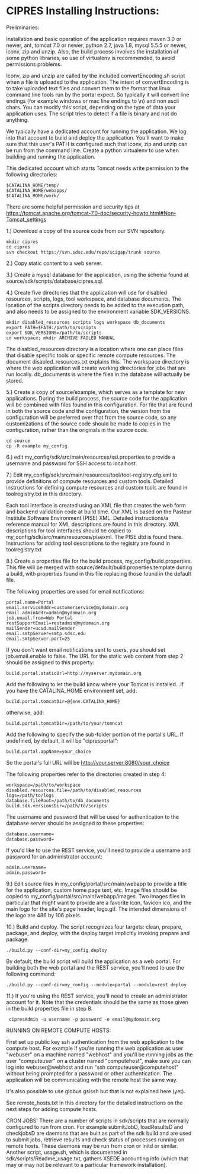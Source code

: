 # CIPRES Installing Instructions:

Preliminaries:

Installation and basic operation of the application requires maven 3.0 or newer, ant, tomcat 7.0 or newer, python 2.7, java 1.8, mysql 5.5.5 or newer, iconv, zip and unzip. Also, the build process involves the installation of some python libraries, so use of virtualenv is recommended, to avoid permissions problems.


Iconv, zip and unzip are called by the included convertEncoding.sh script when a file is uploaded to the application.  The intent of convertEncoding is to take uploaded text files and convert them to the format that linux command line tools run by the portal expect. So typically it will convert line endings (for example windows or mac line endings to \n) and non ascii chars. You can modify this script, depending on the type of data your application uses.  The script tries to detect if a file is binary and not do anything.  

We typically have a dedicated account for running the application.  We log into that account to build and deploy the application.  You'll want to make sure that this user's PATH is configured such that iconv, zip and unzip can be run from the command line.  Create a python virtualenv to use when building and running the application.

This dedicated account which starts Tomcat needs write permission to the following directories:

    $CATALINA_HOME/temp/
    $CATALINA_HOME/webapps/
    $CATALINA_HOME/work/

There are some helpful permission and security tips at https://tomcat.apache.org/tomcat-7.0-doc/security-howto.html#Non-Tomcat_settings


1.) Download a copy of the source code from our SVN repository.

    mkdir cipres
    cd cipres
    svn checkout https://svn.sdsc.edu/repo/scigap/trunk source

2.) Copy static content to a web server.

3.) Create a mysql database for the application, using the schema found at source/sdk/scripts/database/cipres.sql.

4.) Create five directories that the application will use for disabled resources, scripts, logs, tool workspace, and database documents. The location of the scripts directory needs to be added to the execution path, and also needs to be assigned to the environment variable SDK_VERSIONS.

    mkdir disabled_resources scripts logs workspace db_documents
    export PATH=$PATH:/path/to/scripts
    export SDK_VERSIONS=/path/to/scripts
    cd workspace; mkdir ARCHIVE FAILED MANUAL

The disabled_resources directory is a location where one can place files that disable specific tools or specific remote compute resources. The document 
disabled_resources.txt explains this. The workspace directory is where the web application will create working
directories for jobs that are run locally. db_documents is where the files in the database will actually be stored.

5.) Create a copy of source/example, which serves as a template for new applications. During the build process, the source code for the 
application will be combined with files found in this configuration. For file that are found in both the source code and the configuration,
the version from the configuration will be preferred over that from the source code, so any customizations of the source code should be 
made to copies in the configuration, rather than the originals in the source code.

    cd source
    cp -R example my_config

6.) edit my_config/sdk/src/main/resources/ssl.properties to provide a username and password for SSH access to localhost.

7.) Edit my_config/sdk/src/main/resources/tool/tool-registry.cfg.xml to provide definitions of compute resources and custom tools.
Detailed instructions for defining compute resources and custom tools are found in toolregistry.txt in this directory. 

Each tool interface is created using an XML file that creates the web form and backend validation code at build time. Our XML is based on 
the Pasteur Institute Software Environment (PISE) XML. Detailed instructions/a reference manual for XML descriptions are found 
in this directory. XML descriptions for tool interfaces should be copied to my_config/sdk/src/main/resources/pisexml. The PISE dtd is found
there. Instructions for adding tool descriptions to the registry are found in toolregistry.txt

8.) Create a properties file for the build process, my_config/build.properties. This file will be merged with 
source/default/build.properties.template during a build, with properties found in this file replacing those found in the default file. 

The following properties are used for email notifications:

    portal.name=Portal
    email.serviceAddr=customerservice@mydomain.org
    email.adminAddr=admin@mydomain.org
    job.email.from=Web Portal
    restSupportEmail=restadmin@mydomain.org
    mailSender=ucsd.mailSender
    email.smtpServer=smtp.sdsc.edu
    email.smtpServer.port=25

If you don't want email notifications sent to users, you should set job.email.enable to false. The URL for the static web content from step 2
should be assigned to this property:

    build.portal.staticUrl=http://myserver.mydomain.org

Add the following to let the build know where your Tomcat is installed...if you have the CATALINA_HOME environment set, add:

    build.portal.tomcatDir=@{env.CATALINA_HOME}

otherwise, add:

    build.portal.tomcatDir=/path/to/your/tomncat

Add the following to specify the sub-folder portion of the portal's URL.  If undefined, by default, it will be "cipresportal":

    build.portal.appName=your_choice

So the portal's full URL will be http://your.server:8080/your_choice

The following properties refer to the directories created in step 4:

    workspace=/path/to/workspace
    disabled.resources.file=/path/to/disabled_resources
    logs=/path/to/logs
    database.fileRoot=/path/to/db_documents
    build.sdk.versionsDir=/path/to/scripts

The username and password that will be used for authentication to the database server should be assigned to these properties:

    database.username=
    database.password=

If you'd like to use the REST service, you'll need to provide a username and password for an administrator account:

    admin.username=
    admin.password=

9.) Edit source files in my_config/portal/src/main/webapp to provide a title for the application, custom home page text, etc. 
Image files should be copied to my_config/portal/src/main/webapp/images. Two images files in particular that might want to provide 
are a favorite icon, favicon.ico, and the main logo for the site's page header, logo.gif. The intended dimensions of the logo are 
486 by 106 pixels.

10.) Build and deploy. The script recognizes four targets: clean, prepare, package, and deploy, with the deploy target implicitly 
invoking prepare and package.

    ./build.py --conf-dir=my_config deploy

By default, the build script will build the application as a web portal. For building both the web portal and the REST service, you'll
need to use the following command:

    ./build.py --conf-dir=my_config --module=portal --module=rest deploy

11.) If you're using the REST service, you'll need to create an administrator account for it. Note that the credentials should be the same
as those given in the build properties file in step 8.

     cipresAdmin -u username -p password -e email@mydomain.org


RUNNING ON REMOTE COMPUTE HOSTS:

First set up public key ssh authentication from the web application to the compute host.  For example if you're running the web application
as user "webuser" on a machine named "webhost" and you'll be running jobs as the user "computeuser" on a cluster named
"computehost", make sure you can log into webuser@webhost and run "ssh computeuser@computehost" without being prompted 
for a password or other authentication.  The application will be communicating with the remote host the same way.

It's also possible to use globus gsissh but that is not explained here (yet).

See remote_hosts.txt in this directory for the detailed instructions on the next steps for adding compute hosts.


CRON JOBS:
There are a number of scripts in sdk/scripts that are normally configured to run from cron.  For example submitJobD, loadResultsD
and checkjobsD are daemons that are built as part of the sdk build and are used to submit jobs, retrieve results and check status
of processes running on remote hosts.  These daemons may be run from cron or initd or similar.   Another script, usage.sh, which
is documented in sdk/scripts/Readme_usage.txt, gathers XSEDE accounting info (which that may or may not be relevant to a particular
framework installation).
